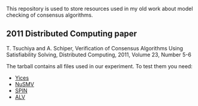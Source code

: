 This repository is used to store resources used in my old work about model checking of consensus algorithms. 

## 2011 Distributed Computing paper 

T. Tsuchiya and A. Schiper, Verification of Consensus Algorithms Using Satisfiability Solving, Distributed Computing, 2011, Volume 23, Number 5-6

The tarball contains all files used in our experiment. To test them you need:
* [Yices](https://yices.csl.sri.com)
* [NuSMV](http://nusmv.fbk.eu/)
* [SPIN](https://spinroot.com/)
* [ALV](https://www.cs.ucsb.edu/~bultan/composite/)
